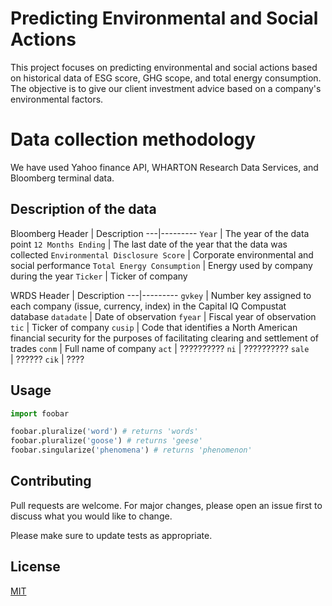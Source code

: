 # Predicting Environmental and Social Actions

This project focuses on predicting environmental and social actions based on historical data of ESG score, GHG scope, and total energy consumption. The objective is to give our client investment advice based on a company's environmental factors.
# Data collection methodology

We have used Yahoo finance API, WHARTON Research Data Services, and Bloomberg terminal data. 

## Description of the data

Bloomberg
Header | Description
---|---------
`Year` | The year of the data point
`12 Months Ending` | The last date of the year that the data was collected
`Environmental Disclosure Score` | Corporate environmental and social performance
`Total Energy Consumption` | Energy used by company during the year
`Ticker` | Ticker of company


WRDS
Header | Description
---|---------
`gvkey` | Number key assigned to each company (issue, currency, index) in the Capital IQ Compustat database
`datadate` | Date of observation
`fyear` | Fiscal year of observation
`tic` | Ticker of company
`cusip` | Code that identifies a North American financial security for the purposes of facilitating clearing and settlement of trades
`conm` | Full name of company
`act` | ??????????
`ni` | ??????????
`sale	` | ??????
`cik` | ????


## Usage

```python
import foobar

foobar.pluralize('word') # returns 'words'
foobar.pluralize('goose') # returns 'geese'
foobar.singularize('phenomena') # returns 'phenomenon'
```

## Contributing
Pull requests are welcome. For major changes, please open an issue first to discuss what you would like to change.

Please make sure to update tests as appropriate.

## License
[MIT](https://choosealicense.com/licenses/mit/)

